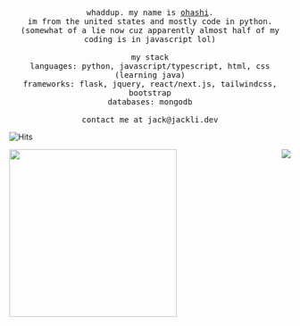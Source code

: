 <p align="center">
  <samp>whaddup. my name is <a href="https://github.com/ohashizu">ohashi</a>.
    <br> 
    im from the united states and mostly code in python.
    <br>
    (somewhat of a lie now cuz apparently almost half of my coding is in javascript lol)
    <br>
    <br>
    my stack
    <br>
    languages: python, javascript/typescript, html, css (learning java)
    <br>
    frameworks: flask, jquery, react/next.js, tailwindcss, bootstrap
    <br>
    databases: mongodb
    <br>
    <br>
    contact me at jack@jackli.dev
  </samp>
</p>

![Hits](https://hits.link/hits?url=https%3A%2F%2Fgithub.com%2Fjckli&bgRight=FAA0A0)

<img src="https://github.com/ohashizu/ohashizu/blob/main/picture.jpg" align="left" width="auto" height="300"/>
<a href="https://discordbotlist.com/bots/mangaupdates">
  <img src="https://lanyard.cnrad.dev/api/326498384758308875?idleMessage=Doing%20Nothing%20:)" align="right" />
</a>
